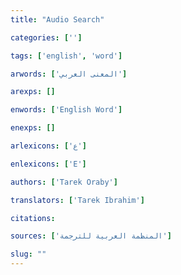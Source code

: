 ```yaml
---
title: "Audio Search"

categories: ['']

tags: ['english', 'word']

arwords: ['المعنى العربي']

arexps: []

enwords: ['English Word']

enexps: []

arlexicons: ['ع']

enlexicons: ['E']

authors: ['Tarek Oraby']

translators: ['Tarek Ibrahim']

citations: 

sources: ['المنظمة العربية للترجمة']

slug: ""
---
```

